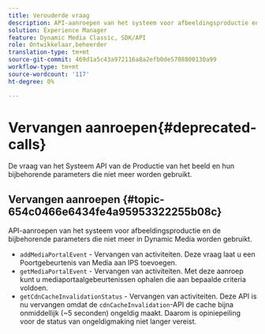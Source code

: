 ```yaml
---
title: Verouderde vraag
description: API-aanroepen van het systeem voor afbeeldingsproductie en de bijbehorende parameters die niet meer in Dynamic Media worden gebruikt.
solution: Experience Manager
feature: Dynamic Media Classic, SDK/API
role: Ontwikkelaar,beheerder
translation-type: tm+mt
source-git-commit: 469d1a5c43a972116a8a2efb0de5708800130a99
workflow-type: tm+mt
source-wordcount: '117'
ht-degree: 0%

---
```



# Vervangen aanroepen{#deprecated-calls}

De vraag van het Systeem API van de Productie van het beeld en hun bijbehorende parameters die niet meer worden gebruikt.

## Vervangen aanroepen {#topic-654c0466e6434fe4a95953322255b08c}

API-aanroepen van het systeem voor afbeeldingsproductie en de bijbehorende parameters die niet meer in Dynamic Media worden gebruikt.

* `addMediaPortalEvent` - Vervangen van activiteiten. Deze vraag laat u een Poortgebeurtenis van Media aan IPS toevoegen.
* `getMediaPortalEvent` - Vervangen van activiteiten. Met deze aanroep kunt u mediaportaalgebeurtenissen ophalen die aan bepaalde criteria voldoen.
* `getCdnCacheInvalidationStatus` - Vervangen van activiteiten. Deze API is nu vervangen omdat de `cdnCacheInvalidation`-API de cache bijna onmiddellijk (~5 seconden) ongeldig maakt. Daarom is opiniepeiling voor de status van ongeldigmaking niet langer vereist.

